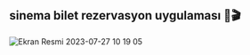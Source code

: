 ## sinema bilet rezervasyon uygulaması 🍿🎬
![Ekran Resmi 2023-07-27 10 19 05](https://github.com/ecenurcetin/movie-ticket-reservation/assets/72707211/cf9a9bdf-34ba-4090-9ebf-91bc99dc19f5)
